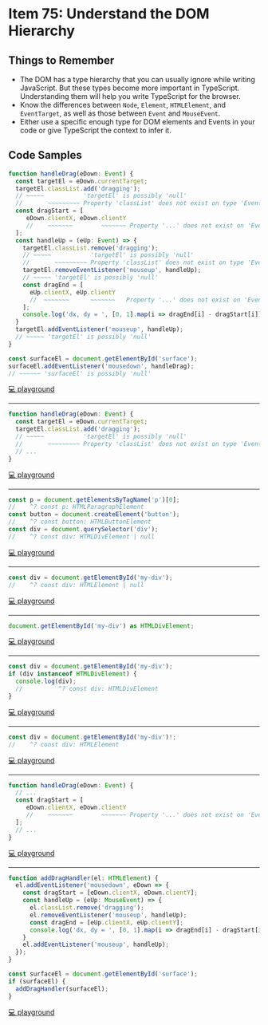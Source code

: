 # Item 75: Understand the DOM Hierarchy

## Things to Remember

- The DOM has a type hierarchy that you can usually ignore while writing JavaScript. But these types become more important in TypeScript. Understanding them will help you write TypeScript for the browser.
- Know the differences between `Node`, `Element`, `HTMLElement`, and `EventTarget`, as well as those between `Event` and `MouseEvent`.
- Either use a specific enough type for DOM elements and Events in your code or give TypeScript the context to infer it.

## Code Samples

```ts
function handleDrag(eDown: Event) {
  const targetEl = eDown.currentTarget;
  targetEl.classList.add('dragging');
  // ~~~~~           'targetEl' is possibly 'null'
  //       ~~~~~~~~~ Property 'classList' does not exist on type 'EventTarget'
  const dragStart = [
     eDown.clientX, eDown.clientY
     //    ~~~~~~~        ~~~~~~~ Property '...' does not exist on 'Event'
  ];
  const handleUp = (eUp: Event) => {
    targetEl.classList.remove('dragging');
    // ~~~~~           'targetEl' is possibly 'null'
    //       ~~~~~~~~~ Property 'classList' does not exist on type 'EventTarget'
    targetEl.removeEventListener('mouseup', handleUp);
    // ~~~~~ 'targetEl' is possibly 'null'
    const dragEnd = [
      eUp.clientX, eUp.clientY
      //  ~~~~~~~      ~~~~~~~   Property '...' does not exist on 'Event'
    ];
    console.log('dx, dy = ', [0, 1].map(i => dragEnd[i] - dragStart[i]));
  }
  targetEl.addEventListener('mouseup', handleUp);
  // ~~~~~ 'targetEl' is possibly 'null'
}

const surfaceEl = document.getElementById('surface');
surfaceEl.addEventListener('mousedown', handleDrag);
// ~~~~~~ 'surfaceEl' is possibly 'null'
```

[💻 playground](https://www.typescriptlang.org/play/?ts=5.4.5#code/GYVwdgxgLglg9mABACwIZgCYBsCmARAJ1QHMAKfOAdzAC5EBRANxzCgEpEBvAKEUQgQBnKIiioCxHFHpZEAXkQVqAOgggCBFlAAq4yVADcvUXqkzVWVIMEAZGMOWoMGUgHIMRYsRhhirtkZ8APRBiAB+ERF80TF8rmISZliuiPaIAA5w1jAARlgAnoiuYCBYycYhsXyRNVEACgRw6TgEUIWuEJbWdsIpGHA4gohgcCI4AB72Igii+c1FTFq6iVCuxgJgwogeJADKCSIKANrG0UpgFjBaABoANIp4VBedV6wAmqfBodG1UVXhv0QDSaLTaRWUEL6AyGIzGky2M1ci1Yaz4AF1AvwhCI0JhcABVdLyRDkQl0ZHseQAPi4nwS+nMnSstimyk0AFs4Mw3DsvD4-AFPpVav8YvFTNJkqkhplsnl2iUyqjopUqr9IkDGs1Wu0md0plDBsNRop4dMkG15kjmKxlvplXx6Uk2ThOcwKT0oCwWm5OSBBDgQOlXPdcdgcITBTFhTUik7JSk0rLBLkCkVFeUYhstrz6JhiScqhH0pcbvdi6X3p8vtVAbF1dFgdqwa4IcpDTCTRMpohERSHYgMZ9s3BcMosHAyO5xvcMIUFCHEEcAAz3ACMaOU7NQ6VIMGp208eYwRxgaMQAFpD3sDqe0Wwo4gAL7GePmJwYD1Tb0EX1wf2BsGoboOGkaYjGGriisMiJjKWQpvK6alOUL7cNmIiCOowCoBAOAyMS-RqOyWjKAyuDEawABC+QAJIuK4mEENhuH+EYjHMXhWCOM4X7CD+f4Af01CLmGuCECQgoQZB7E4ZxsEZPBqYKshaxAA)

----

```ts
function handleDrag(eDown: Event) {
  const targetEl = eDown.currentTarget;
  targetEl.classList.add('dragging');
  // ~~~~~           'targetEl' is possibly 'null'
  //       ~~~~~~~~~ Property 'classList' does not exist on type 'EventTarget'
  // ...
}
```

[💻 playground](https://www.typescriptlang.org/play/?ts=5.4.5#code/GYVwdgxgLglg9mABACwIZgCYBsCmARAJ1QHMAKfOAdzAC5EBRANxzCgEpEBvAKEUQgQBnKIiioCxHFHpZEAXkQVqAOgggCBFlAAq4yVADcvUXqkzVWVIMEAZGMOWoMGUgHIMRYsRhhirtkZ8APRBiAB+ERF80TF8rmISZliuiPaIAA5w1jAARlgAnoiuYCBYycYhsXyRNVEACgRw6TgEUIWuEJbWdsIpGHA4gohgcCI4AB72Igii+c1FTFq6iVCuFaHKm9wAvtxAA)

----

```ts
const p = document.getElementsByTagName('p')[0];
//    ^? const p: HTMLParagraphElement
const button = document.createElement('button');
//    ^? const button: HTMLButtonElement
const div = document.querySelector('div');
//    ^? const div: HTMLDivElement | null
```

[💻 playground](https://www.typescriptlang.org/play/?ts=5.4.5#code/MYewdgzgLgBADjAvDAJiYBXAtgUzFAOgHMcoBRAGx13wgCEBPAFQEMiA5F3ACgHI5eASgDaABgC6AbgBQAelkxFMAHoB+GKEiw4ALhgAJJgFkAMgAUWAJzbW4AC0rU8UaZugwARhihRwSVOjYzgTAljgsUDiONFB8Xj7gQjLySirqbrDxvmB6hqZ03tnRzq7g7igAlgBu-miYMQQAjhg4lgwAyjhUwL6WfJVVSXIKSmoaZbADucYmACLVxfgwAD4wYBgUFNJAA)

----

```ts
const div = document.getElementById('my-div');
//    ^? const div: HTMLElement | null
```

[💻 playground](https://www.typescriptlang.org/play/?ts=5.4.5#code/MYewdgzgLgBAJgSwG4wLzxMArgWwKZhQB0A5nlAKIA2e+hAQgJ4CScAFAOQ6MC0iSHAJQBuAFAB6cTGkwAegH4YoSLH4AuGAAkAKgFkAMtVoFYAHxhgsVKqKA)

----

```ts
document.getElementById('my-div') as HTMLDivElement;
```

[💻 playground](https://www.typescriptlang.org/play/?ts=5.4.5#code/CYewxgrgtgpgdgFwHQHMYIKIBsa0QIQE8BJYACgHIpCBaYASwDcKBKAAgEMBnNgCQBUAsgBkAIk2y54CANwAoIA)

----

```ts
const div = document.getElementById('my-div');
if (div instanceof HTMLDivElement) {
  console.log(div);
  //          ^? const div: HTMLDivElement
}
```

[💻 playground](https://www.typescriptlang.org/play/?ts=5.4.5#code/MYewdgzgLgBAJgSwG4wLzxMArgWwKZhQB0A5nlAKIA2e+hAQgJ4CScAFAOQ6MC0iSHAJQBuAFAIAZjDb8YCSFACGYYHhBSAEgBUAsgBkAIsmq0CUQTADeomDFCQQNIlRAkZyETZgB6b7f8BMAB6APx24NDwyABcMNr6RkgmdFCiAL6iQA)

----

```ts
const div = document.getElementById('my-div')!;
//    ^? const div: HTMLElement
```

[💻 playground](https://www.typescriptlang.org/play/?ts=5.4.5#code/MYewdgzgLgBAJgSwG4wLzxMArgWwKZhQB0A5nlAKIA2e+hAQgJ4CScAFAOQ6MC0iSHAJQBCANwAoAPSSYsmAD0A-DFCRY-AFwwAEgBUAsgBlqtAlHFA)

----

```ts
function handleDrag(eDown: Event) {
  // ...
  const dragStart = [
     eDown.clientX, eDown.clientY
     //    ~~~~~~~        ~~~~~~~ Property '...' does not exist on 'Event'
  ];
  // ...
}
```

[💻 playground](https://www.typescriptlang.org/play/?ts=5.4.5#code/GYVwdgxgLglg9mABACwIZgCYBsCmARAJ1QHMAKfOAdzAC5EBRANxzCgEpEBvAKEUQHp+iAHSjeiCAgDOURBiLEAylFQFZAXkQBtcX0QVqwiFhgsoADQA0+vFTBGTZgJq6+gvYgB+3n548ffH0QABQI4AAccNQBPRAByUWE4uTgcKUQwOFkcAA8YGUQEeKYzOPEAXQBucXdE7gBfbiA)

----

```ts
function addDragHandler(el: HTMLElement) {
  el.addEventListener('mousedown', eDown => {
    const dragStart = [eDown.clientX, eDown.clientY];
    const handleUp = (eUp: MouseEvent) => {
      el.classList.remove('dragging');
      el.removeEventListener('mouseup', handleUp);
      const dragEnd = [eUp.clientX, eUp.clientY];
      console.log('dx, dy = ', [0, 1].map(i => dragEnd[i] - dragStart[i]));
    }
    el.addEventListener('mouseup', handleUp);
  });
}

const surfaceEl = document.getElementById('surface');
if (surfaceEl) {
  addDragHandler(surfaceEl);
}
```

[💻 playground](https://www.typescriptlang.org/play/?ts=5.4.5#code/GYVwdgxgLglg9mABAQwCaoCICdkHMASyYqANgKZYAUZJAXIvgCoCyAMgKLkC2ZYUAlIgDeAKESIaAOjSp2AN15RWMAM5ReFSgHIucECrKo4AdzBaANBIwmkAXgB8wseMQQEaxKhy4AylGRYUIi2iADaZNamkhAkMIoAGpYRNtGxigCaALoA3M7ibmAeABZEpGQAqgAOwYjUVfTMegbyioIOTi4uUjHIKirKapJYZLoK2l54uDBguFr8uZ3iUsOjZC18A+pgmjpNZCCVFoglxORV83kuBR4TuOzENeFVqXF8iRLPMa9QWQuL13ByJISHBcOMAB6WVAATxqR1CAAZLABGTKSLjISqUGDBRy3e6oUIwTKIAC0nm8fgCUCJmX4F06AF9LlIZOslKotjtdPp9odLCcyuc-oyLsyRNcgioQFhgMgIGsSDUjBAQDw+JJcGQoJwRooAELQgCSqG00tl8rIc1yMGAtXNcoVnEEonEMmweEIp00DstztyzKAA)
